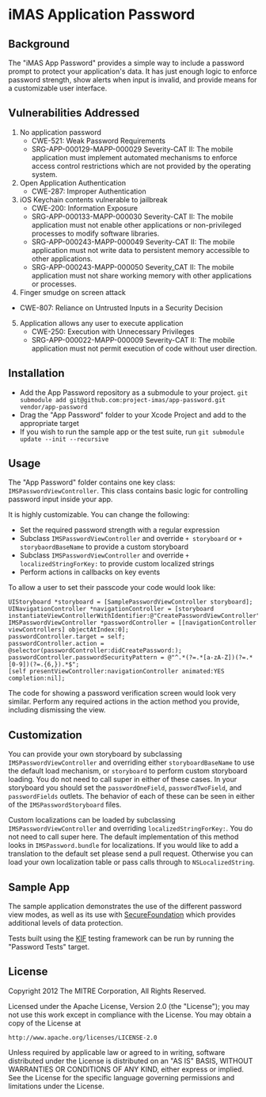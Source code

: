# iMAS Application Password

## Background

The "iMAS App Password" provides a simple way to include a password prompt to protect your application's data. It has just enough logic to enforce password strength, show alerts when input is invalid, and provide means for a customizable user interface.

## Vulnerabilities Addressed
1. No application password
   - CWE-521: Weak Password Requirements
   - SRG-APP-000129-MAPP-000029 Severity-CAT II: The mobile application must implement automated mechanisms to enforce access control restrictions which are not provided by the operating system.
2. Open Application Authentication
   - CWE-287: Improper Authentication
3. iOS Keychain contents vulnerable to jailbreak
   - CWE-200: Information Exposure
   - SRG-APP-000133-MAPP-000030 Severity-CAT II: The mobile application must not enable other applications or non-privileged processes to modify software libraries.
   - SRG-APP-000243-MAPP-000049 Severity-CAT II: The mobile application must not write data to persistent memory accessible to other applications.
   - SRG-APP-000243-MAPP-000050 Severity_CAT II: The mobile application must not share working memory with other applications or processes.
4. Finger smudge on screen attack
  - CWE-807: Reliance on Untrusted Inputs in a Security Decision
5. Application allows any user to execute application
   - CWE-250: Execution with Unnecessary Privileges
   - SRG-APP-000022-MAPP-000009 Severity-CAT II: The mobile application must not permit execution of code without user direction.

## Installation

- Add the App Password repository as a submodule to your project. `git submodule add git@github.com:project-imas/app-password.git vendor/app-password`
- Drag the "App Password" folder to your Xcode Project and add to the appropriate target
- If you wish to run the sample app or the test suite, run `git submodule update --init --recursive`

## Usage

The "App Password" folder contains one key class: `IMSPasswordViewController`. This class contains basic logic for controlling password input inside your app.

It is highly customizable. You can change the following:

- Set the required password strength with a regular expression
- Subclass `IMSPasswordViewController` and override `+ storyboard` or `+ storybaordBaseName` to provide a custom storyboard
- Subclass `IMSPasswordViewController` and override `+ localizedStringForKey:` to provide custom localized strings
- Perform actions in callbacks on key events

To allow a user to set their passcode your code would look like:

```objc
UIStoryboard *storyboard = [SamplePasswordViewController storyboard];
UINavigationController *navigationController = [storyboard instantiateViewControllerWithIdentifier:@"CreatePasswordViewController"];
IMSPasswordViewController *passwordController = [[navigationController viewControllers] objectAtIndex:0];
passwordController.target = self;
passwordController.action = @selector(passwordController:didCreatePassword:);
passwordController.passwordSecurityPattern = @"^.*(?=.*[a-zA-Z])(?=.*[0-9])(?=.{6,}).*$";
[self presentViewController:navigationController animated:YES completion:nil];
```

The code for showing a password verification screen would look very similar. Perform any required actions in the action method you provide, including dismissing the view.

## Customization

You can provide your own storyboard by subclassing `IMSPasswordViewController` and overriding either `storyboardBaseName` to use the default load mechanism, or `storyboard` to perform custom storyboard loading. You do not need to call super in either of these cases. In your storyboard you should set the `passwordOneField`, `passwordTwoField`, and `passwordFields` outlets. The behavior of each of these can be seen in either of the `IMSPasswordStoryboard` files.

Custom localizations can be loaded by subclassing `IMSPasswordViewController` and overriding `localizedStringForKey:`. You do not need to call super here. The default implementation of this method looks in `IMSPassword.bundle` for localizations. If you would like to add a translation to the default set please send a pull request. Otherwise you can load your own localization table or pass calls through to `NSLocalizedString`.

## Sample App

The sample application demonstrates the use of the different password view modes, as well as its use with [SecureFoundation](https://github.com/project-imas/securefoundation) which provides additional levels of data protection.

Tests built using the [KIF](https://github.com/square/KIF) testing framework can be run by running the "Password Tests" target.

## License

Copyright 2012 The MITRE Corporation, All Rights Reserved.

Licensed under the Apache License, Version 2.0 (the "License");
you may not use this work except in compliance with the License.
You may obtain a copy of the License at

    http://www.apache.org/licenses/LICENSE-2.0

Unless required by applicable law or agreed to in writing, software
distributed under the License is distributed on an "AS IS" BASIS,
WITHOUT WARRANTIES OR CONDITIONS OF ANY KIND, either express or implied.
See the License for the specific language governing permissions and
limitations under the License.
